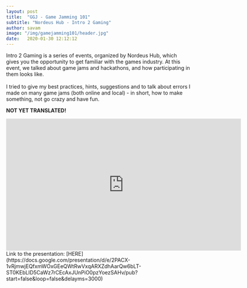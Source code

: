 ```yaml
---
layout: post
title:  "GGJ - Game Jamming 101"
subtitle: "Nordeus Hub - Intro 2 Gaming"
author: savam
image: "/img/gamejamming101/header.jpg"
date:   2020-01-30 12:12:12
---
```


Intro 2 Gaming is a series of events, organized by Nordeus Hub, which gives you the opportunity to get familiar with the games industry. At this event, we talked about game jams and hackathons, and how participating in them looks like.
<br /><br />
I tried to give my best practices, hints, suggestions and to talk about errors I made on many game jams (both online and local) - in short, how to make something, not go crazy and have fun.

**NOT YET TRANSLATED!**
<iframe width="640" height="360" src="https://www.youtube.com/embed/1fBM9M-Na34?rel=0" frameborder="0" allowfullscreen></iframe>

<br />
Link to the presentation: [HERE](https://docs.google.com/presentation/d/e/2PACX-1vRjmwjEQfxmWOxGEeQWtRwVxqARXZdhAarQw6bLT-ST0KEbLID5CaWz7rCEcAxJUnPiO0pzYoezSAHv/pub?start=false&loop=false&delayms=3000)
